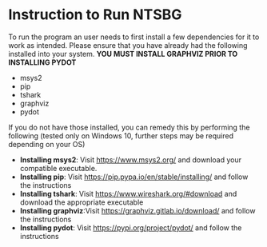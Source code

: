 <h1>Instruction to Run NTSBG</h1>

To run the program an user needs to first install a few dependencies for it to work as intended. Please ensure that you have already had the following installed into your system. <b>YOU MUST INSTALL GRAPHVIZ PRIOR TO INSTALLING PYDOT</b>
* msys2
* pip
* tshark
* graphviz
* pydot

If you do not have those installed, you can remedy this by performing the following (tested only on Windows 10, further steps may be required depending on your OS)
* <b>Installing msys2</b>: Visit https://www.msys2.org/ and download your compatible executable.
* <b>Installing pip</b>: Visit https://pip.pypa.io/en/stable/installing/ and follow the instructions
* <b>Installing tshark</b>: Visit https://www.wireshark.org/#download and download the appropriate executable
* <b>Installing graphviz</b>:Visit https://graphviz.gitlab.io/download/ and follow the instructions 
* <b>Installing pydot</b>: Visit https://pypi.org/project/pydot/ and follow the instructions
